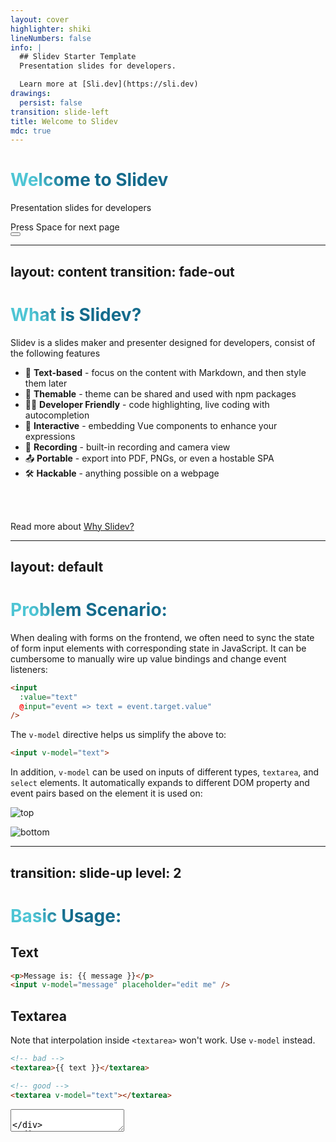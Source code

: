 ```yaml
---
layout: cover
highlighter: shiki
lineNumbers: false
info: |
  ## Slidev Starter Template
  Presentation slides for developers.

  Learn more at [Sli.dev](https://sli.dev)
drawings:
  persist: false
transition: slide-left
title: Welcome to Slidev
mdc: true
---
```


# Welcome to Slidev

Presentation slides for developers

<div class="pt-12">
  <span @click="$slidev.nav.next" class="px-2 py-1 rounded cursor-pointer" hover="bg-white bg-opacity-10">
    Press Space for next page <carbon:arrow-right class="inline"/>
  </span>
</div>

<div class="abs-br m-6 flex gap-2">
  <button @click="$slidev.nav.openInEditor()" title="Open in Editor" class="text-xl slidev-icon-btn opacity-50 !border-none !hover:text-white">
    <carbon:edit />
  </button>
  <a href="https://github.com/slidevjs/slidev" target="_blank" alt="GitHub"
    class="text-xl slidev-icon-btn opacity-50 !border-none !hover:text-white">
    <carbon-logo-github />
  </a>
</div>

<!--
The last comment block of each slide will be treated as slide notes. It will be visible and editable in Presenter Mode along with the slide. [Read more in the docs](https://sli.dev/guide/syntax.html#notes)
-->

---
layout: content
transition: fade-out
---

# What is Slidev?

Slidev is a slides maker and presenter designed for developers, consist of the following features

- 📝 **Text-based** - focus on the content with Markdown, and then style them later
- 🎨 **Themable** - theme can be shared and used with npm packages
- 🧑‍💻 **Developer Friendly** - code highlighting, live coding with autocompletion
- 🤹 **Interactive** - embedding Vue components to enhance your expressions
- 🎥 **Recording** - built-in recording and camera view
- 📤 **Portable** - export into PDF, PNGs, or even a hostable SPA
- 🛠 **Hackable** - anything possible on a webpage

<br>
<br>

Read more about [Why Slidev?](https://sli.dev/guide/why)

<!--
You can have `style` tag in markdown to override the style for the current page.
Learn more: https://sli.dev/guide/syntax#embedded-styles
-->

<style>
h1 {
  background-color: #2B90B6;
  background-image: linear-gradient(45deg, #4EC5D4 10%, #146b8c 20%);
  background-size: 100%;
  -webkit-background-clip: text;
  -moz-background-clip: text;
  -webkit-text-fill-color: transparent;
  -moz-text-fill-color: transparent;
}
</style>

<!--
Here is another comment.
-->

---
layout: default
---

# Problem Scenario:

When dealing with forms on the frontend, we often need to sync the state of form input elements with corresponding state in JavaScript. It can be cumbersome to manually wire up value bindings and change event listeners:

```html
<input
  :value="text"
  @input="event => text = event.target.value"
/>
```

The `v-model` directive helps us simplify the above to:

```html
<input v-model="text">
```

In addition, `v-model` can be used on inputs of different types, `textarea`, and `select` elements. It automatically expands to different DOM property and event pairs based on the element it is used on:

<img
      class="w-[20rem] absolute -top-5 -right-6"
      src="https://res.cloudinary.com/montanasolutions/image/upload/v1693997462/zuiw7o50cq3xzzqyeyi8.svg"
      alt="top"
    />

<img
      class="w-[20rem] absolute top-[27rem] -left-5"
      src="https://res.cloudinary.com/montanasolutions/image/upload/v1693997461/gvlauyrg7lkmtkkaywib.svg"
      alt="bottom"
    />

---
transition: slide-up
level: 2
---

# Basic Usage:

<div grid="~ cols-2 gap-4">
<div>

## Text

```html
<p>Message is: {{ message }}</p>
<input v-model="message" placeholder="edit me" />
```
<Text />

</div>
<div>

## Textarea

Note that interpolation inside `<textarea>` won't work. Use `v-model` instead.

```html
<!-- bad -->
<textarea>{{ text }}</textarea>

<!-- good -->
<textarea v-model="text"></textarea>
```

<Textarea />

</div>
</div>

<img
      class="w-[20rem] absolute -top-5 -right-6"
      src="https://res.cloudinary.com/montanasolutions/image/upload/v1693997462/zuiw7o50cq3xzzqyeyi8.svg"
      alt="top"
    />

<img
      class="w-[20rem] absolute top-[27rem] -left-5"
      src="https://res.cloudinary.com/montanasolutions/image/upload/v1693997461/gvlauyrg7lkmtkkaywib.svg"
      alt="bottom"
    />

---
transition: slide-up
level: 2
---

# Basic Usage:

<div grid="~ cols-2 gap-4">
<div>

## Checkbox

Single checkbox, boolean value:

```html
<input type="checkbox" id="checkbox" v-model="checked" />
<label for="checkbox">{{ checked }}</label>
```
<CheckboxSingle />

</div>
<div>

## Array of checkboxes

We can also bind multiple checkboxes to the same array.

```js
const checkedNames = ref([])
```

```html
<div>Checked names: {{ checkedNames }}</div>

<input type="checkbox" id="jack" value="Jack" v-model="checkedNames">
<label for="jack">Jack</label>

<input type="checkbox" id="john" value="John" v-model="checkedNames">
<label for="john">John</label>

<input type="checkbox" id="mike" value="Mike" v-model="checkedNames">
<label for="mike">Mike</label>
```

<CheckboxArrays />

</div>
</div>

<img
      class="w-[20rem] absolute -top-5 -right-6"
      src="https://res.cloudinary.com/montanasolutions/image/upload/v1693997462/zuiw7o50cq3xzzqyeyi8.svg"
      alt="top"
    />

<img
      class="w-[20rem] absolute top-[27rem] -left-5"
      src="https://res.cloudinary.com/montanasolutions/image/upload/v1693997461/gvlauyrg7lkmtkkaywib.svg"
      alt="bottom"
    />

---
transition: slide-up
level: 2
---

# Basic Usage:

<div grid="~ cols-2 gap-4">
<div>

## Radio

```html
<div>Picked: {{ picked }}</div>

<input type="radio" id="one" value="One" v-model="picked" />
<label for="one">One</label>

<input type="radio" id="two" value="Two" v-model="picked" />
<label for="two">Two</label>
```
<Radio />

</div>
<div>

## Select

Single Select:

```html
<div>Selected: {{ selected }}</div>

<select v-model="selected" class="bg-red-300">
  <option disabled value="">Please select one</option>
  <option>A</option>
  <option>B</option>
  <option>C</option>
</select>
```

<SingleSelect />

</div>
</div>

<img
      class="w-[20rem] absolute -top-5 -right-6"
      src="https://res.cloudinary.com/montanasolutions/image/upload/v1693997462/zuiw7o50cq3xzzqyeyi8.svg"
      alt="top"
    />

<img
      class="w-[20rem] absolute top-[27rem] -left-5"
      src="https://res.cloudinary.com/montanasolutions/image/upload/v1693997461/gvlauyrg7lkmtkkaywib.svg"
      alt="bottom"
    />

---
transition: slide-up
level: 2
---

# Select Continuation

### Multiple select (bound to array):

```html
<div>Selected: {{ selected }}</div>

<select v-model="selected" multiple>
  <option>A</option>
  <option>B</option>
  <option>C</option>
</select>
```
<MultipleSelect />

<img
      class="w-[20rem] absolute -top-5 -right-6"
      src="https://res.cloudinary.com/montanasolutions/image/upload/v1693997462/zuiw7o50cq3xzzqyeyi8.svg"
      alt="top"
    />

<img
      class="w-[20rem] absolute top-[27rem] -left-5"
      src="https://res.cloudinary.com/montanasolutions/image/upload/v1693997461/gvlauyrg7lkmtkkaywib.svg"
      alt="bottom"
    />

---
layout: the-end
transition: slide-up
level: 2
---
